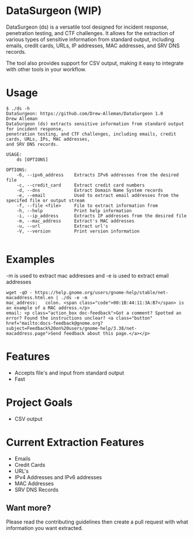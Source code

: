 # DataSurgeon (WIP)
DataSurgeon (ds) is a versatile tool designed for incident response, penetration testing, and CTF challenges. It allows for the extraction of various types of sensitive information from standard output, including emails, credit cards, URLs, IP addresses, MAC addresses, and SRV DNS records.

The tool also provides support for CSV output, making it easy to integrate with other tools in your workflow. 

# Usage
```
$ ./ds -h                                    
DataSurgeon: https://github.com/Drew-Alleman/DataSurgeon 1.0
Drew Alleman
DataSurgeon (ds) extracts sensitive information from standard output for incident response,
penetration testing, and CTF challenges, including emails, credit cards, URLs, IPs, MAC addresses,
and SRV DNS records.

USAGE:
    ds [OPTIONS]

OPTIONS:
    -6, --ipv6_address    Extracts IPv6 addresses from the desired file
    -c, --credit_card     Extract credit card numbers
    -d, --dns             Extract Domain Name System records
    -e, --email           Used to extract email addresses from the specifed file or output stream
    -f, --file <file>     File to extract information from
    -h, --help            Print help information
    -i, --ip_address      Extracts IP addresses from the desired file
    -m, --mac_address     Extract's MAC addresses
    -u, --url             Extract url's
    -V, --version         Print version information
    
```
# Examples
-m is used to extract mac addresses and -e is used to extract email addresses
```
wget -qO - https://help.gnome.org/users/gnome-help/stable/net-macaddress.html.en | ./ds -e -m
mac_address:   colon. <span class="code">00:1B:44:11:3A:B7</span> is an example of a MAC address.</p>
email: <p class="action_box doc-feedback">Got a comment? Spotted an error? Found the instructions unclear? <a class="button" href="mailto:docs-feedback@gnome.org?subject=Feedback%20on%20users/gnome-help/3.38/net-macaddress.page">Send feedback about this page.</a></p>
```

# Features
* Accepts file's and input from standard output
* Fast

# Project Goals
* CSV output

# Current Extraction Features
* Emails
* Credit Cards
* URL's
* IPv4 Addresses and IPv6 addresses
* MAC Addresses
* SRV DNS Records

## Want more?
Please read the contributing guidelines then create a pull request with what information you want extracted.
